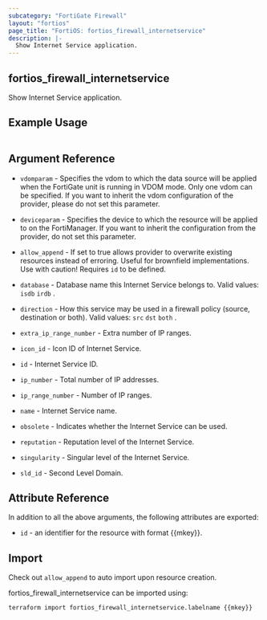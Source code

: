 ```yaml
---
subcategory: "FortiGate Firewall"
layout: "fortios"
page_title: "FortiOS: fortios_firewall_internetservice"
description: |-
  Show Internet Service application.
---
```


## fortios_firewall_internetservice
Show Internet Service application.

## Example Usage

```hcl

```

## Argument Reference
* `vdomparam` - Specifies the vdom to which the data source will be applied when the FortiGate unit is running in VDOM mode. Only one vdom can be specified. If you want to inherit the vdom configuration of the provider, please do not set this parameter.
* `deviceparam` - Specifies the device to which the resource will be applied to on the FortiManager. If you want to inherit the configuration from the provider, do not set this parameter.
* `allow_append` - If set to true allows provider to overwrite existing resources instead of erroring. Useful for brownfield implementations. Use with caution! Requires `id` to be defined.

* `database` - Database name this Internet Service belongs to. Valid values: `isdb` `irdb` .
* `direction` - How this service may be used in a firewall policy (source, destination or both). Valid values: `src` `dst` `both` .
* `extra_ip_range_number` - Extra number of IP ranges.
* `icon_id` - Icon ID of Internet Service.
* `id` - Internet Service ID.
* `ip_number` - Total number of IP addresses.
* `ip_range_number` - Number of IP ranges.
* `name` - Internet Service name.
* `obsolete` - Indicates whether the Internet Service can be used.
* `reputation` - Reputation level of the Internet Service.
* `singularity` - Singular level of the Internet Service.
* `sld_id` - Second Level Domain.

## Attribute Reference

In addition to all the above arguments, the following attributes are exported:
* `id` - an identifier for the resource with format {{mkey}}.

## Import

Check out `allow_append` to auto import upon resource creation.

fortios_firewall_internetservice can be imported using:
```sh
terraform import fortios_firewall_internetservice.labelname {{mkey}}
```
